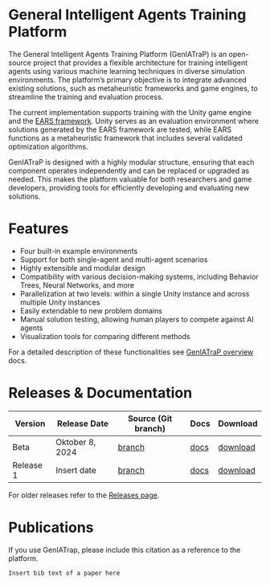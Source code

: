 # General Intelligent Agents Training Platform
The General Intelligent Agents Training Platform (GenIATraP) is an open-source project that provides a flexible architecture for training intelligent agents using various machine learning techniques in diverse simulation environments. The platform’s primary objective is to integrate advanced existing solutions, such as metaheuristic frameworks and game engines, to streamline the training and evaluation process.

The current implementation supports training with the Unity game engine and the [EARS framework](https://github.com/UM-LPM/EARS). Unity serves as an evaluation environment where solutions generated by the EARS framework are tested, while EARS functions as a metaheuristic framework that includes several validated optimization algorithms.

GenIATraP is designed with a highly modular structure, ensuring that each component operates independently and can be replaced or upgraded as needed. This makes the platform valuable for both researchers and game developers, providing tools for efficiently developing and evaluating new solutions.

# Features
- Four built-in example environments
- Support for both single-agent and multi-agent scenarios
- Highly extensible and modular design
- Compatibility with various decision-making systems, including Behavior Trees, Neural Networks, and more
- Parallelization at two levels: within a single Unity instance and across multiple Unity instances
- Easily extendable to new problem domains
- Manual solution testing, allowing human players to compete against AI agents
- Visualization tools for comparing different methods

For a detailed description of these functionalities see [GenIATraP overview](https://github.com/UM-LPM/GeneralTrainingEnvironmentForMAS/blob/platform_refactor/docs/GenIATraP_overview.md) docs.

# Releases & Documentation

| Version | Release Date | Source (Git branch) | Docs | Download|
|----------|----------|----------|----------|----------|
| Beta | Oktober 8, 2024 | [branch]() | [docs]() | [download](https://github.com/UM-LPM/GeneralTrainingEnvironmentForMAS/releases/tag/v1.0.0) | 
| Release 1 | Insert date | [branch]() | [docs]() | [download]() | 

For older releases refer to the [Releases page](https://github.com/UM-LPM/GeneralTrainingEnvironmentForMAS/releases).

# Publications
If you use GenIATrap, please include this citation as a reference to the platform.

```
Insert bib text of a paper here
```
